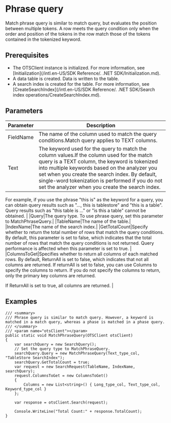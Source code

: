 # Phrase query

Match phrase query is similar to match query, but evaluates the position between multiple tokens. A row meets the query condition only when the order and position of the tokens in the row match those of the tokens contained in the tokenized keyword.

## Prerequisites

-   The OTSClient instance is initialized. For more information, see [Initialization](/intl.en-US/SDK Reference/. .NET SDK/Initialization.md).
-   A data table is created. Data is written to the table.
-   A search index is created for the table. For more information, see [CreateSearchIndex](/intl.en-US/SDK Reference/. .NET SDK/Search index operations/CreateSearchIndex.md).

## Parameters

|Parameter|Description|
|---------|-----------|
|FieldName|The name of the column used to match the query conditions.Match query applies to TEXT columns. |
|Text|The keyword used for the query to match the column values.If the column used for the match query is a TEXT column, the keyword is tokenized into multiple keywords based on the analyzer you set when you create the search index. By default, single-word tokenization is performed if you do not set the analyzer when you create the search index.

For example, if you use the phrase "this is" as the keyword for a query, you can obtain query results such as "..., this is tablestore" and "this is a table". Query results such as "this table is ..." or "is this a table" cannot be obtained. |
|Query|The query type. To use phrase query, set this parameter to MatchPhraseQuery.|
|TableName|The name of the table.|
|IndexName|The name of the search index.|
|GetTotalCount|Specify whether to return the total number of rows that match the query conditions. By default, this parameter is set to false, which indicates that the total number of rows that match the query conditions is not returned. Query performance is affected when this parameter is set to true. |
|ColumnsToGet|Specifies whether to return all columns of each matched rows. By default, ReturnAll is set to false, which indicates that not all columns are returned. If returnAll is set to false, you can use Columns to specify the columns to return. If you do not specify the columns to return, only the primary key columns are returned.

If ReturnAll is set to true, all columns are returned. |

## Examples

```
/// <summary>
/// Phrase query is similar to match query. However, a keyword is matched in a match query, whereas a phase is matched in a phase query.
/// </summary>
/// <param name="otsClient"></param>
public static void MatchPhraseQuery(OTSClient otsClient)
{
    var searchQuery = new SearchQuery();
    // Set the query type to MatchPhraseQuery.
    searchQuery.Query = new MatchPhraseQuery(Text_type_col, "TableStore SearchIndex");
    searchQuery.GetTotalCount = true;
    var request = new SearchRequest(TableName, IndexName, searchQuery);
    request.ColumnsToGet = new ColumnsToGet()
    {
        Columns = new List<string>() { Long_type_col, Text_type_col, Keyword_type_col }
    };

    var response = otsClient.Search(request);

    Console.WriteLine("Total Count:" + response.TotalCount);
}
```

